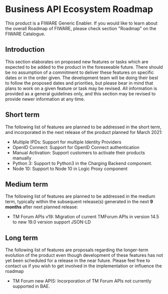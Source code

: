 # Business API Ecosystem Roadmap

This product is a FIWARE Generic Enabler. If you would like to learn about the overall Roadmap of FIWARE, please check section "Roadmap" on the FIWARE Catalogue.


## Introduction

This section elaborates on proposed new features or tasks which are expected to
be added to the product in the foreseeable future. There should be no assumption
of a commitment to deliver these features on specific dates or in the order
given. The development team will be doing their best to follow the proposed
dates and priorities, but please bear in mind that plans to work on a given
feature or task may be revised. All information is provided as a general
guidelines only, and this section may be revised to provide newer information at
any time.

## Short term

The following list of features are planned to be addressed in the short term,
and incorporated in the next release of the product planned for March 2021:

* Multiple IPDs: Support for multiple Identity Providers
* OpenID Connect: Support for OpenID  Connect authentication
* Manual Activation: Support customers to activate their products manually
* Python 3: Support to Python3 in the Charging Backend component.
* Node 10: Support to Node 10 in Logic Proxy component 

## Medium term

The following list of features are planned to be addressed in the medium term,
typically within the subsequent release(s) generated in the next **9 months**
after next planned release:

* TM Forum APIs v19: Migration of current TMForum APIs in version 14.5 to new 19.0 version support JSON-LD 

## Long term

The following list of features are proposals regarding the longer-term evolution
of the product even though development of these features has not yet been
scheduled for a release in the near future. Please feel free to contact us if
you wish to get involved in the implementation or influence the roadmap

* TM Forum new APIS: Incorporation of TM Forum APIs not currently supported in BAE.
